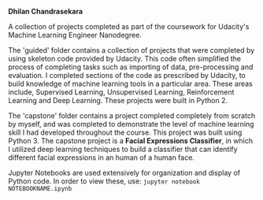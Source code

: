 **Dhilan Chandrasekara**

A collection of projects completed as part of the coursework for Udacity's Machine Learning Engineer Nanodegree. 

The 'guided' folder contains a collection of projects that were completed by using skeleton code provided by Udacity. This code often simplified the process of completing tasks such as importing of data, pre-processing and evaluation. I completed sections of the code as prescribed by Udacity, to build knowledge of machine learning tools in a particular area. These areas include, Supervised Learning, Unsupervised Learning, Reinforcement Learning and Deep Learning. These projects were built in Python 2.

The 'capstone' folder contains a project completed completely from scratch by myself, and was completed to demonstrate the level of machine learning skill I had developed throughout the course. This project was built using Python 3. The capstone project is a **Facial Expressions Classifier**, in which I utilized deep learning techniques to build a classifier that can identify different facial expressions in an human of a human face.

Jupyter Notebooks are used extensively for organization and display of Python code. In order to view these, use: `jupyter notebook NOTEBOOKNAME.ipynb`
